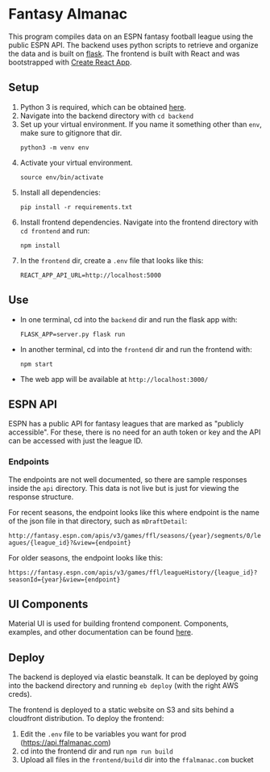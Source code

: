 # Fantasy Almanac

This program compiles data on an ESPN fantasy football league using the public ESPN API. The backend uses python scripts to retrieve and organize the data and is built on [flask](https://flask.palletsprojects.com/en/2.0.x/). The frontend is built with React and was bootstrapped with [Create React App](https://github.com/facebook/create-react-app).


## Setup
1. Python 3 is required, which can be obtained [here](https://www.python.org/downloads).
1. Navigate into the backend directory with `cd backend`
1. Set up your virtual environment. If you name it something other than `env`, make sure to gitignore that dir.
    ```
    python3 -m venv env
    ```
1. Activate your virtual environment.
    ```
    source env/bin/activate
    ```
1. Install all dependencies:
    ```
    pip install -r requirements.txt
    ```
1. Install frontend dependencies. Navigate into the frontend directory with `cd frontend` and run:
    ```
    npm install
    ```
1. In the `frontend` dir, create a `.env` file that looks like this:
    ```
    REACT_APP_API_URL=http://localhost:5000
    ```


## Use
- In one terminal, cd into the `backend` dir and run the flask app with:
    ```
    FLASK_APP=server.py flask run
    ```
- In another terminal, cd into the `frontend` dir and run the frontend with:
    ```
    npm start
    ```
- The web app will be available at `http://localhost:3000/`


## ESPN API
ESPN has a public API for fantasy leagues that are marked as "publicly accessible". For these,
there is no need for an auth token or key and the API can be accessed with just the league ID.


### Endpoints
The endpoints are not well documented, so there are sample responses inside the `api` directory.
This data is not live but is just for viewing the response structure.

For recent seasons, the endpoint looks like this where endpoint is the name of the json file in
that directory, such as `mDraftDetail`:

`http://fantasy.espn.com/apis/v3/games/ffl/seasons/{year}/segments/0/leagues/{league_id}?&view={endpoint}`

For older seasons, the endpoint looks like this:

`https://fantasy.espn.com/apis/v3/games/ffl/leagueHistory/{league_id}?seasonId={year}&view={endpoint}`

## UI Components
Material UI is used for building frontend component. Components, examples, and other
documentation can be found [here](https://mui.com/). 

## Deploy

The backend is deployed via elastic beanstalk. It can be deployed by going into the backend directory and running `eb deploy` (with the right AWS creds).

The frontend is deployed to a static website on S3 and sits behind a cloudfront distribution. To deploy the frontend:

1. Edit the `.env` file to be variables you want for prod (https://api.ffalmanac.com)
1. cd into the frontend dir and run `npm run build`
1. Upload all files in the `frontend/build` dir into the `ffalmanac.com` bucket
